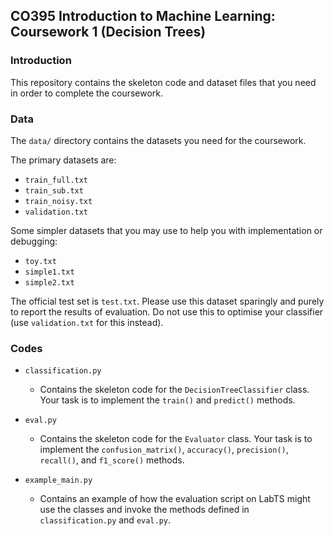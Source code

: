 ## CO395 Introduction to Machine Learning: Coursework 1 (Decision Trees)

### Introduction

This repository contains the skeleton code and dataset files that you need 
in order to complete the coursework.

### Data

The ``data/`` directory contains the datasets you need for the coursework.

The primary datasets are:
- ``train_full.txt``
- ``train_sub.txt``
- ``train_noisy.txt``
- ``validation.txt``

Some simpler datasets that you may use to help you with implementation or 
debugging:
- ``toy.txt``
- ``simple1.txt``
- ``simple2.txt``

The official test set is ``test.txt``. Please use this dataset sparingly and 
purely to report the results of evaluation. Do not use this to optimise your 
classifier (use ``validation.txt`` for this instead). 


### Codes

- ``classification.py``

	* Contains the skeleton code for the ``DecisionTreeClassifier`` class. Your task 
is to implement the ``train()`` and ``predict()`` methods.


- ``eval.py``

	* Contains the skeleton code for the ``Evaluator`` class. Your task is to 
implement the ``confusion_matrix()``, ``accuracy()``, ``precision()``, 
``recall()``, and ``f1_score()`` methods.


- ``example_main.py``

	* Contains an example of how the evaluation script on LabTS might use the classes
and invoke the methods defined in ``classification.py`` and ``eval.py``.





